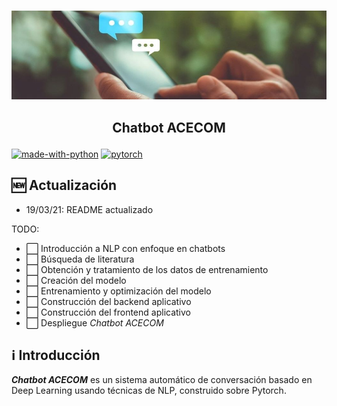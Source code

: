 <p align="center">
    <br>
    <img src="src/portada.jpeg"/>
    </a>
    <br>
</p>

<h2 align="center">
<p>Chatbot ACECOM</p>
</h2>

[![made-with-python](https://img.shields.io/badge/Made%20with-Python-1f425f.svg)](https://www.python.org/)
[![pytorch](https://img.shields.io/badge/PyTorch-1.7-EE4C2C.svg?style=flat&logo=pytorch)](https://pytorch.org)

## 🆕 Actualización
- 19/03/21: README actualizado

 TODO:
- ⬜️ Introducción a NLP con enfoque en chatbots
- ⬜ Búsqueda de literatura
- ⬜️ Obtención y tratamiento de los datos de entrenamiento
- ⬜️ Creación del modelo
- ⬜️ Entrenamiento y optimización del modelo
- ⬜️ Construcción del backend aplicativo
- ⬜️ Construcción del frontend aplicativo
- ⬜️ Despliegue *Chatbot ACECOM*

## ℹ️ Introducción
***Chatbot ACECOM*** es un sistema automático de conversación basado en Deep Learning usando técnicas de NLP, construido sobre Pytorch. 